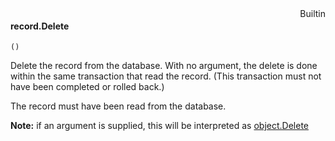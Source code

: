 <div style="float:right"><span class="builtin">Builtin</span></div>

#### record.Delete

``` suneido
()
```

Delete the record from the database. With no argument, the delete is done within the same transaction that read the record. (This transaction must not have been completed or rolled back.)

The record must have been read from the database.

**Note:** if an argument is supplied, this will be interpreted as [object.Delete](<../../../Language/Reference/Object/object.Delete.md>)